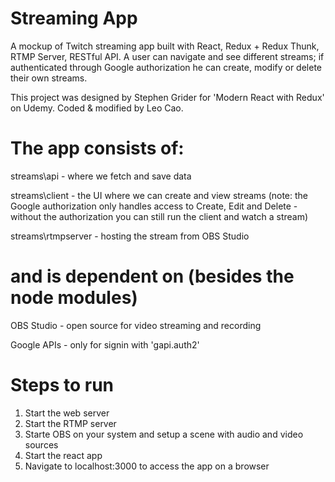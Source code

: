 # Streaming App

A mockup of Twitch streaming app built with React, Redux + Redux Thunk, RTMP Server, RESTful API. A user can navigate and see different streams; if authenticated through Google authorization he can create, modify or delete their own streams.

This project was designed by Stephen Grider for 'Modern React with Redux' on Udemy. Coded & modified by Leo Cao.

# The app consists of:

streams\api - where we fetch and save data

streams\client - the UI where we can create and view streams (note: the Google authorization only handles access to Create, Edit and Delete - without the authorization you can still run the client and watch a stream)

streams\rtmpserver - hosting the stream from OBS Studio

# and is dependent on (besides the node modules)

OBS Studio - open source for video streaming and recording

Google APIs - only for signin with 'gapi.auth2'

# Steps to run

1. Start the web server
2. Start the RTMP server
3. Starte OBS on your system and setup a scene with audio and video sources
4. Start the react app
5. Navigate to localhost:3000 to access the app on a browser
